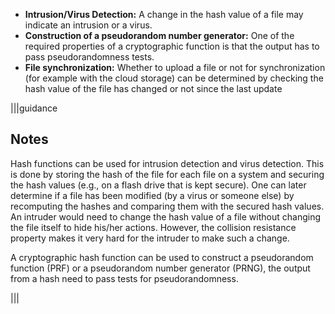 - **Intrusion/Virus Detection:** A change in the hash value of a file may indicate an intrusion or a virus.
- **Construction of a pseudorandom number generator:** One of the required properties of a cryptographic function is that the output has to pass pseudorandomness tests.
- **File synchronization:** Whether to upload a file or not for synchronization (for example with the cloud storage) can be determined by checking the hash value of the file has changed or not since the last update

|||guidance
## Notes
Hash functions can be used for intrusion detection and virus detection. This is done by storing the hash of the file for each file on a system and securing the hash values (e.g., on a flash drive that is kept secure). One can later determine if a file has been modified (by a virus or someone else) by recomputing
the hashes and comparing them with the secured hash values. An intruder would need to change the hash value of a file without changing the file itself to hide his/her actions. However, the collision resistance property makes it very hard for the intruder to make such a change.

A cryptographic hash function can be used to construct a pseudorandom function (PRF) or a pseudorandom number generator (PRNG), the output from a hash need to pass tests for pseudorandomness.

|||